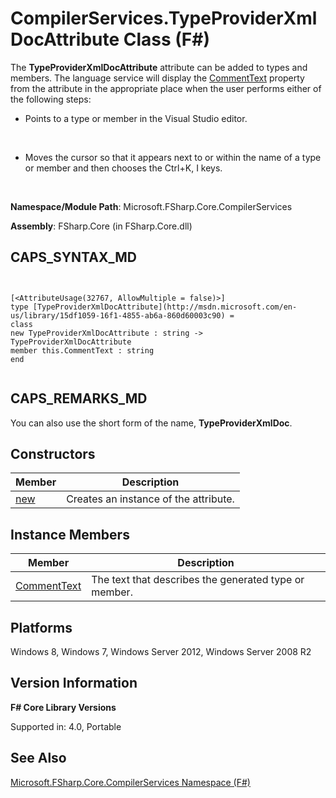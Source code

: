 # CompilerServices.TypeProviderXmlDocAttribute Class (F#)

The **TypeProviderXmlDocAttribute** attribute can be added to types and members. The language service will display the [CommentText](http://msdn.microsoft.com/en-us/library/d154bea8-e774-40dc-88c0-072d14f277f8) property from the attribute in the appropriate place when the user  performs either of the following steps:


- Points to a type or member in the Visual Studio editor.
<br />

- Moves the cursor so that it appears next to or within the name of a type or member and then chooses the Ctrl+K, I keys.
<br />

**Namespace/Module Path**: Microsoft.FSharp.Core.CompilerServices

**Assembly**: FSharp.Core (in FSharp.Core.dll)


## CAPS_SYNTAX_MD



```


[<AttributeUsage(32767, AllowMultiple = false)>]
type [TypeProviderXmlDocAttribute](http://msdn.microsoft.com/en-us/library/15df1059-16f1-4855-ab6a-860d60003c90) =
class
new TypeProviderXmlDocAttribute : string -> TypeProviderXmlDocAttribute
member this.CommentText : string
end


```



## CAPS_REMARKS_MD
You can also use the short form of the name, **TypeProviderXmlDoc**.


## Constructors


|Member|Description|
|------|-----------|
|[new](http://msdn.microsoft.com/en-us/library/73324681-a597-444c-8e5b-9f115b768534)|Creates an instance of the attribute.|

## Instance Members


|Member|Description|
|------|-----------|
|[CommentText](http://msdn.microsoft.com/en-us/library/d154bea8-e774-40dc-88c0-072d14f277f8)|The text that describes the generated type or member.|

## Platforms
Windows 8, Windows 7, Windows Server 2012, Windows Server 2008 R2


## Version Information
**F# Core Library Versions**

Supported in: 4.0, Portable




## See Also
[Microsoft.FSharp.Core.CompilerServices Namespace &#40;F&#35;&#41;](Microsoft.FSharp.Core.CompilerServices+Namespace+%28F%23%29.md)

